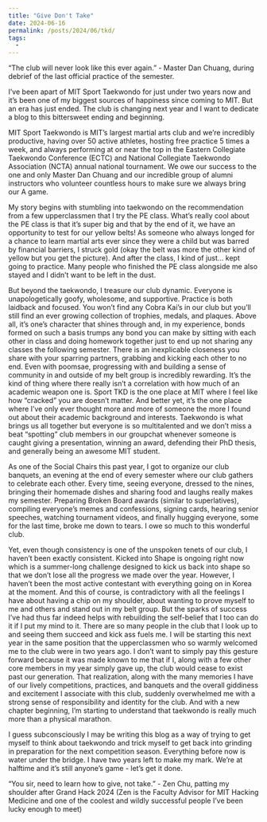 ```yaml
---
title: "Give Don't Take"
date: 2024-06-16
permalink: /posts/2024/06/tkd/
tags:
  - 
---
```


“The club will never look like this ever again.” - Master Dan Chuang, during debrief of the last official practice of the semester.

I’ve been apart of MIT Sport Taekwondo for just under two years now and it’s been one of my biggest sources of happiness since coming to MIT. But an era has just ended. The club is changing next year and I want to dedicate a blog to this bittersweet ending and beginning.

MIT Sport Taekwondo is MIT’s largest martial arts club and we’re incredibly productive, having over 50 active athletes, hosting free practice 5 times a week, and always performing at or near the top in the Eastern Collegiate Taekwondo Conference (ECTC) and National Collegiate Taekwondo Association (NCTA) annual national tournament. We owe our success to the one and only Master Dan Chuang and our incredible group of alumni instructors who volunteer countless hours to make sure we always bring our A game. 

My story begins with stumbling into taekwondo on the recommendation from a few upperclassmen that I try the PE class. What’s really cool about the PE class is that it’s super big and that by the end of it, we have an opportunity to test for our yellow belts! As someone who always longed for a chance to learn martial arts ever since they were a child but was barred by financial barriers, I struck gold (okay the belt was more the other kind of yellow but you get the picture). And after the class, I kind of just… kept going to practice. Many people who finished the PE class alongside me also stayed and I didn’t want to be left in the dust. 

But beyond the taekwondo, I treasure our club dynamic. Everyone is unapologetically goofy, wholesome, and supportive. Practice is both laidback and focused. You won’t find any Cobra Kai’s in our club but you’ll still find an ever growing collection of trophies, medals, and plaques. Above all, it’s one’s character that shines through and, in my experience, bonds formed on such a basis trumps any bond you can make by sitting with each other in class and doing homework together just to end up not sharing any classes the following semester. There is an inexplicable closeness you share with your sparring partners, grabbing and kicking each other to no end. Even with poomsae, progressing with and building a sense of community in and outside of my belt group is incredibly rewarding. It’s the kind of thing where there really isn’t a correlation with how much of an academic weapon one is. Sport TKD is the one place at MIT where I feel like how “cracked” you are doesn’t matter. And better yet, it’s the one place where I’ve only ever thought more and more of someone the more I found out about their academic background and interests. Taekwondo is what brings us all together but everyone is so multitalented and we don’t miss a beat “spotting” club members in our groupchat whenever someone is caught giving a presentation, winning an award, defending their PhD thesis, and generally being an awesome MIT student.

As one of the Social Chairs this past year, I got to organize our club banquets, an evening at the end of every semester where our club gathers to celebrate each other. Every time, seeing everyone, dressed to the nines, bringing their homemade dishes and sharing food and laughs really makes my semester. Preparing Broken Board awards (similar to superlatives), compiling everyone’s memes and confessions, signing cards, hearing senior speeches, watching tournament videos, and finally hugging everyone, some for the last time, broke me down to tears. I owe so much to this wonderful club.

Yet, even though consistency is one of the unspoken tenets of our club, I haven’t been exactly consistent. Kicked into Shape is ongoing right now which is a summer-long challenge designed to kick us back into shape so that we don’t lose all the progress we made over the year. However, I haven’t been the most active contestant with everything going on in Korea at the moment. And this of course, is contradictory with all the feelings I have about having a chip on my shoulder, about wanting to prove myself to me and others and stand out in my belt group. But the sparks of success I’ve had thus far indeed helps with rebuilding the self-belief that I too can do it if I put my mind to it. There are so many people in the club that I look up to and seeing them succeed and kick ass fuels me. I will be starting this next year in the same position that the upperclassmen who so warmly welcomed me to the club were in two years ago. I don’t want to simply pay this gesture forward because it was made known to me that if I, along with a few other core members in my year simply gave up, the club would cease to exist past our generation. That realization, along with the many memories I have of our lively competitions, practices, and banquets and the overall giddiness and excitement I associate with this club, suddenly overwhelmed me with a strong sense of responsibility and identity for the club. And with a new chapter beginning, I’m starting to understand that taekwondo is really much more than a physical marathon.

I guess subconsciously I may be writing this blog as a way of trying to get myself to think about taekwondo and trick myself to get back into grinding in preparation for the next competition season. Everything before now is water under the bridge. I have two years left to make my mark. We’re at halftime and it’s still anyone’s game - let’s get it done.

“You sir, need to learn how to give, not take.” - Zen Chu, patting my shoulder after Grand Hack 2024 (Zen is the Faculty Advisor for MIT Hacking Medicine and one of the coolest and wildly successful people I’ve been lucky enough to meet)
